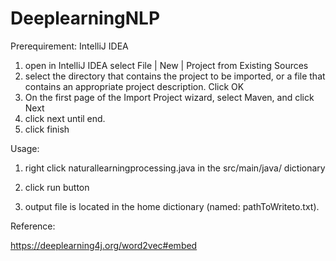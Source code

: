 # DeeplearningNLP
Prerequirement: IntelliJ IDEA

1. open in IntelliJ IDEA select File | New | Project from Existing Sources
2. select the directory that contains the project to be imported, or a file that contains an appropriate project description. Click OK
3. On the first page of the Import Project wizard, select Maven, and click Next
4. click next until end.
5. click finish



Usage:

1. right click naturallearningprocessing.java in the src/main/java/ dictionary

2. click run button

3. output file is located in the home dictionary (named: pathToWriteto.txt). 

Reference:

https://deeplearning4j.org/word2vec#embed